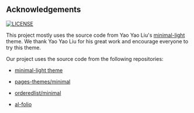 ## Acknowledgements

[![LICENSE](https://img.shields.io/github/license/yaoyao-liu/minimal-light?style=flat-square&logo=creative-commons&color=EF9421)](https://github.com/yaoyao-liu/minimal-light/blob/main/LICENSE)

This project mostly uses the source code from Yao Yao Liu's [minimal-light](https://github.com/yaoyao-liu/minimal-light.git) theme. We thank Yao Yao Liu for his great work and encourage everyone to try this theme.

Our project uses the source code from the following repositories:

* [minimal-light theme](https://github.com/yaoyao-liu/minimal-light.git)

* [pages-themes/minimal](https://github.com/pages-themes/minimal)

* [orderedlist/minimal](https://github.com/orderedlist/minimal)

* [al-folio](https://github.com/alshedivat/al-folio)